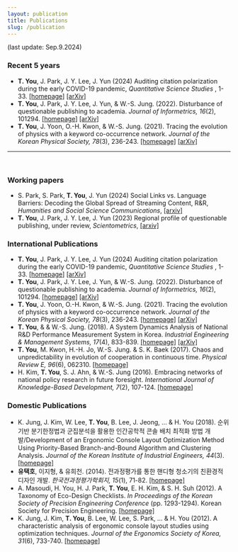 ```yaml
---
layout: publication
title: Publications
slug: /publication
---
```


(last update: Sep.9.2024)

<h3> Recent 5 years </h3>
<ul>
  <li>
    <b>T. You</b>, J. Park, J. Y. Lee, J. Yun (2024) Auditing citation polarization during the early COVID-19 pandemic, <i>Quantitative Science Studies </i>, 1-33.
    <a href="https://doi.org/10.1162/qss_a_00326">[homepage]</a>
    <a href="https://arxiv.org/abs/2301.01926">[arXiv]</a>
  </li>
  <li>
    <b>T. You</b>, J. Park, J. Y. Lee, J. Yun, & W.-S. Jung. (2022). Disturbance of questionable publishing to academia. <i>Journal of Informetrics, 16</i>(2), 101294. 
    <a href="https://www.sciencedirect.com/science/article/pii/S1751157722000463">[homepage]</a>
    <a href="https://arxiv.org/abs/2106.15166">[arXiv]</a>
  </li>
  <li> 
    <b>T. You</b>, J. Yoon, O.-H. Kwon, & W.-S. Jung. (2021). Tracing the evolution of physics with a keyword co-occurrence network. <i>Journal of the Korean Physical Society, 78</i>(3), 236-243. 
    <a href="https://link.springer.com/article/10.1007/s40042-020-00051-5">[homepage]</a>
    <a href="https://arxiv.org/abs/2010.06111">[arXiv]</a>
  </li>
</ul>
<hr>
<br>


<h3> Working papers </h3>
<ul>
  <li>
    S. Park, S. Park, <b>T. You</b>, J. Yun (2024) Social Links vs. Language Barriers: Decoding the Global Spread of Streaming Content, R&R, <i>Humanities and Social Science Communications</i>, <a href="https://arxiv.org/abs/2402.19329">[arxiv]</a>
  </li>
  <li>
    <b>T. You</b>, J. Park, J. Y. Lee, J. Yun (2023) Regional profile of questionable publishing, under review, <i>Scientometrics</i>, <a href="https://arxiv.org/abs/2301.01926">[arxiv]</a>
  </li>
</ul>

<h3> International Publications </h3>
<ul>
  <li>
    <b>T. You</b>, J. Park, J. Y. Lee, J. Yun (2024) Auditing citation polarization during the early COVID-19 pandemic, <i>Quantitative Science Studies </i>, 1-33.
    <a href="https://doi.org/10.1162/qss_a_00326">[homepage]</a>
    <a href="https://arxiv.org/abs/2301.01926">[arXiv]</a>
  </li>
  <li>
    <b>T. You</b>, J. Park, J. Y. Lee, J. Yun, & W.-S. Jung. (2022). Disturbance of questionable publishing to academia. <i>Journal of Informetrics, 16</i>(2), 101294. 
    <a href="https://www.sciencedirect.com/science/article/pii/S1751157722000463">[homepage]</a>
    <a href="https://arxiv.org/abs/2106.15166">[arXiv]</a>
  </li>
  <li> 
    <b>T. You</b>, J. Yoon, O.-H. Kwon, & W.-S. Jung. (2021). Tracing the evolution of physics with a keyword co-occurrence network. <i>Journal of the Korean Physical Society, 78</i>(3), 236-243. 
    <a href="https://link.springer.com/article/10.1007/s40042-020-00051-5">[homepage]</a>
    <a href="https://arxiv.org/abs/2010.06111">[arXiv]</a>
  </li>
  <li>
    <b>T. You</b>, & & W.-S. Jung. (2018). A System Dynamics Analysis of National R&D Performance Measurement System in Korea. <i>Industrial Engineering & Management Systems, 17</i>(4), 833-839.
    <a href=""http://www.iemsjl.org/journal/article.php?code=64941"">[homepage]</a>
    <a href="https://arxiv.org/abs/1901.05447">[arXiv]</a>
  </li>
  <li> 
    <b>T. You</b>, M. Kwon, H.-H. Jo, W.-S. Jung. & S. K. Baek (2017). Chaos and unpredictability in evolution of cooperation in continuous time. <i>Physical Review E, 96</i>(6), 062310.
    <a href="https://journals.aps.org/pre/abstract/10.1103/PhysRevE.96.062310">[homepage]</a>
  </li>  
  <li> 
    H. Kim, <b>T. You</b>, S. J. Ahn, & W.-S. Jung (2016). Embracing networks of national policy research in future foresight. <i>International Journal of Knowledge-Based Development, 7</i>(2), 107-124.
    <a href="https://www.inderscienceonline.com/doi/abs/10.1504/IJKBD.2016.076464">[homepage]</a>
  </li>
</ul>

<h3> Domestic Publications </h3>
<ul>
  <li>
    K. Jung, J. Kim, W. Lee, <b>T. You</b>, B. Lee, J. Jeong, ... & H. You (2018). 순위 기반 분기한정법과 군집분석을 활용한 인간공학적 콘솔 배치 최적화 방법 개발/Development of an Ergonomic Console Layout Optimization Method Using Priority-Based Branch-and-Bound Algorithm and Clustering Analysis. <i>Journal of the Korean Institute of Industrial Engineers, 44</i>(3).
    <a href="https://www.researchgate.net/publication/326091067_Development_of_an_Ergonomic_Console_Layout_Optimization_Method_Using_Priority-Based_Branch-and-Bound_Algorithm_and_Clustering_Analysis">[homepage]</a>
  </li>
  <li>
    <b>유택호</b>, 이지형, & 유희천. (2014). 전과정평가를 통한 핸디형 청소기의 친환경적 디자인 개발. <i>한국전과정평가학회지, 15</i>(1), 71-82.
    <a href="https://kiss.kstudy.com/thesis/thesis-view.asp?key=3278175">[homepage]</a>
  </li>
  <li> 
  A. Masoudi, H. You, H. J. Park, <b>T. You</b>, E. H. Kim, & S. H. Suh (2012). A Taxonomy of Eco-Design Checklists. <i>In Proceedings of the Korean Society of Precision Engineering Conference</i> (pp. 1293-1294). Korean Society for Precision Engineering.
    <a href="https://www.koreascience.or.kr/article/CFKO201231748030874.page">[homepage]</a>
  </li>
  <li> 
    K. Jung, J. Kim, <b>T. You</b>, B. Lee, W. Lee, S. Park, ... & H. You (2012). A characteristic analysis of ergonomic console layout studies using optimization techniques. <i>Journal of the Ergonomics Society of Korea, 31</i>(6), 733-740.
    <a href="https://www.koreascience.or.kr/article/JAKO201205061572878.page">[homepage]</a>
  </li>
</ul>

